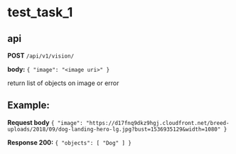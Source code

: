 # test_task_1

## api

**POST** `/api/v1/vision/`

**body:** `{ "image": "<image uri>" }`

return list of objects on image or error



## Example:


**Request body**
`
{
	"image": "https://d17fnq9dkz9hgj.cloudfront.net/breed-uploads/2018/09/dog-landing-hero-lg.jpg?bust=1536935129&width=1080"
}
`

**Response 200:**
`
{
    "objects": [
        "Dog"
    ]
}
`
